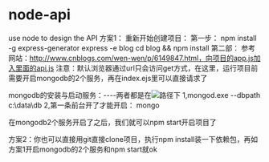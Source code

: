 # node-api
use node to design the API 
方案1：
重新开始创建项目：
第一步：
npm install -g express-generator
express -e blog
cd blog && npm install
第二部：
参考网站：http://www.cnblogs.com/wen-wen/p/6149847.html，向项目的app.js加入里面的api.js
注意：默认浏览器通过url只会访问get方式，在这里，运行项目前需要开启mongodb的2个服务，再在index.ejs里可以直接请求了

mongodb的安装与启动服务：----两者都是在<img src="http://onkk2668f.bkt.clouddn.com/3YI%7D%7B%60%60P2TI1%5BNOBM@IV%60M3.png">路径下
1,mongod.exe --dbpath c:\data\db
2,第一条前台开了才能开启：
mongo

在mongodb2个服务开启了之后，我们就可以npm start开启项目了


方案2：你也可以直接用git直接clone项目，执行npm install装一下依赖包，再如方案1开启mongodb的2个服务和npm start就ok

